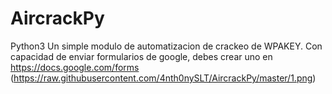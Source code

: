 # AircrackPy

Python3
Un simple modulo de automatizacion de crackeo de WPAKEY.
Con capacidad de enviar formularios de google, debes crear uno en https://docs.google.com/forms
(https://raw.githubusercontent.com/4nth0nySLT/AircrackPy/master/1.png)
